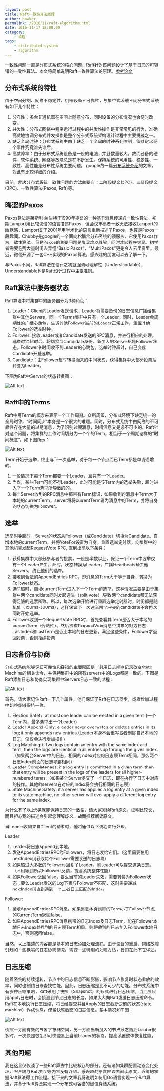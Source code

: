 ```yaml
---
layout: post
title: Raft一致性算法原理
author: hawker
permalink: /2016/11/raft-algorithm.html
date: 2016-11-17 18:00:00
category:
    - 编程
tags:
    - distributed-system
    - algorithm
---
```

一致性问题一直是分布式系统的核心问题，Raft针对该问题设计了基于日志的可容错的一致性算法。本文将简单说明Raft一致性算法的原理。[参考论文](https://pdos.csail.mit.edu/6.824/papers/raft-extended.pdf)

## 分布式系统的特性
由于空间分割、网络不稳定性、机器设备不可靠性，与集中式系统不同分布式系统有如下几个特性：
1. 分布性：多台普通机器在空间上随意分布，同时设备的分布情况也会随时改变。
2. 并发性：分布式网络中程序运行过程中的并发性操作是非常常见的行为，准确高效地协调分布式并发操作是整个分布式系统架构设计过程中主要挑战之一。
3. 缺乏全局时钟：分布式系统中由于缺乏一个全局的时钟系列控制，很难定义两个事件究竟谁先谁后。
4. 高故障率：由于分布式系统设备是一般的电脑，并且数量较大。故而设备的硬件、软件系统、网络等故障总是在不断发生。保持系统的可用性、稳定性、一致性、高性能是分布性系统主要问题。
google的一篇[分布系统介绍](http://www.hpcs.cs.tsukuba.ac.jp/~tatebe/lecture/h23/dsys/dsd-tutorial.html)的文章，对此有比较详细的介绍。


目前，解决分布式系统一致性问题的方法主要有：二阶段提交(2PC)、三阶段提交(3PC)、一致性算法(Paxos, Raft)等。


## 晦涩的Paxos
Paxos算法是莱斯利·兰伯特于1990年提出的一种基于消息传递的一致性算法。初期Lamport用比较诙谐的语言描述Paxos，但会议审稿者一致无法接收Lamport的幽默感，Lamport又于2001年用学术化的语言重新描述了Paxos，也算是Paxos一段趣闻。Chubby是google的一个面向松耦合分布系统的锁服务，它使用Paxos作为一致性算法。但是Paxos的主要问题是晦涩难以理解，同时难以程序实现。初学者需要花费大量时间去弄懂“Basic Paxos”，“Multi Paxos”更是令人云里雾里。最近，微信开源了一套C++实现的Paxos算法，感兴趣的朋友可以去了解一下。

与Paxos不同，Raft算法在设计之初就强调可理解性（Understandable），Understandable也是Raft设计过程中主要准则。

## Raft算法中服务器状态

Raft算法中将集群中的服务器分为3种角色：

1. Leader：Client向Leader发送请求，Leader将需要备份的日志信息广播给集群中其他Servers，同一个Terms集群中只有一个Leader。同时，Leader会周期性的广播心跳包，告诉其他Follower当前的Leader正常工作，重置其他Follower的选举时钟。
2. Follower: 接收Leader或者Candidate发送的RPC消息，并进行相应的处理。选举时钟超时后，将切换为Candidate身份。新加入的Server都是Follower状态。Follower长时间收不到Leader的心跳包，选举时钟超时，自己变成Candidate开启选举。
3. Candidate：由Follower超时转换而来的中间状态，获得集群中大部分投票后转变为Leader。


下图为Raft中Server的状态转换图：

![Alt text](/upload/2016/11/raftstate.png "Raft_State")

## Raft中的Terms
Raft中用Term的概念来表示一个工作周期。众所周知，分布式环境下缺乏统一的全局时钟，“时间同步”本身是一个很大的难题。同时，分布式系统中由网络的不可靠性存在大量的过期消息，为了识别过期消息，时间信息又是必不可少的。Raft针对这个问题，将集群的工作时间切分为一个个的Term，相当于一个周期这样的“时间概念”。如下图所示：

![Alt text](/upload/2016/11/term.png "Term")

Term开始于选举，终止与下一次选举，对于每一个节点而已Term都是单调递增的。

1. 一般情况下每个Term都要一个Leader，且只有一个Leader。
2. 当然，某些Term可能不存Leader，此时可能是该Term内的选举失败，超时进入下一个Term选举所导致的的。
3. 每个Server收到的RPC消息中都带有Term标识，如果收到的消息中Term大于本地的currentTerm，server将将currentTerm设为消息中的Term，并将自身的状态切换为Follower。

## 选举

选举时钟超时，Server的状态从Follower（或Candidate）切换为Candidate。自增本地的currentTerm，并将VoteFor设置为自身，重置选举定时器，向集群中的其他机器发起RequestVote RPC, 直到出现以下条件：

1. 获得集群中大部分参与者的投票，一般是半数以上，保证一个Term中选举仅有一个Leader产生。此时，状态转换为Leader，广播Heartbeats给其他Servers，终止他们的选举。
2. 接收到合法的AppendEntries RPC，即消息的Term大于等于自身，转换为Follower状态。
3. 选举超时，自增currentTerm进入下一个Term的选举。这种情况主要是由于集群中两个candidate同时发起选举（split vote）,导致两个candidate都无法获得足够的选票所致。所以，每次选举开始进行重置选举定时器时，时间都是随机值（150ms-300ms），这样保证下一次选举两个冲突的candidate不会再次同时开始选举。
4. Follower收到一个RequestVote RPC时，首先查看其Term是否大于本地的currentTerm（合法性）。然后检查RequestVote消息中携带的对方日志LastIndex和LastTerm是否比本地的日志更新。满足这些条件，Follower才返回投票，否则拒绝投票

## 日志备份与协商

分布式系统能够保证可靠性和容错的主要原因是：利用日志顺序记录改变State Machine的相关命令，并保持集群中的所有servers中的Logs都是一致的。下图是Raft添加日志和协商实现集群中Servers日志一致的过程：

![Alt text](/upload/2016/11/log.png "Append")

首先，请大家记住Raft一下几个属性，他们保证了Raft在日志同步，或者增加过程中始终能够保持一致。

1. Election Safety: at most one leader can be elected in a given term.(一个Term内，最多选举出一个Leader)
2. Leader Append-Only: a leader never overwrites or deletes entries in its log; it only appends new entries.(Leader本身不会重写或者删除自己本地的日志，仅仅会进行增加操作)
3. Log Matching: if two logs contain an entry with the same index and term, then the logs are identical in all entries up through the given index.（如果两台Server中的日志，相同的Index对应的日志项Term相同，那么两个日志Index前面的日志项都相同）
4. Leader Completeness: if a log entry is committed in a given term, then that entry will be present in the logs of the leaders for all higher-numbered terms.（如果某个Server提交了一个日志，即在执行了日志中对应的操作。其他的servers在对应的Index将会执行相同的日志项）
5. State Machine Safety: if a server has applied a log entry at a given index to its state machine, no other server will ever apply a different log entry for the same index.

为什么有了以上5条就能保持日志的一致性，请大家阅读Raft原文。证明比较长，而且担心我的描述会引起您理解歧义。故而推荐阅读原文。

当Leader收到来自Client的请求时，他将通过以下流程进行处理。

Leader:

1. Leader将日志Append到本地。
2. 发送AppendEntriesRPC给Followers，将日志发给它们。（这里需要使用nextIndex[i]获取每个Follower需要发送的日志项）
3. 如果超过大多数的Followers回复了Leader，则Leader可以提交这条日志。（不用等到所以Followers反馈，提高系统整体性能）
4. 如果Follower返回false，要么当前的Leader失效，需要转换为Follower状态；要么Leader发送的Log下表与Follower不匹配，这时需要递减nextIndex[i]直到遇到一个二者日志匹配的Index。

Follower:

1. 接收AppendEntriesRPC消息，如果消息本身携带的Term小于Follower节点的CurrentTerm返回false。
2. 如果AppendEntriesRPC消息携带的日志Index及日志Term，能在Follower本地日志Index处找到的日志项Term相同，则将收到的日志加入Follower本地日志中，否则返回false。

当然，以上描述的内容都是基本的日志添加处理流程。由于设备的重启、网络故障引起的一些极端的日志协商情况，需要一些特别的处理方法，我们在此不在详述。

## 日志压缩
随着系统的持续运转，节点中的日志信息不断膨胀，影响节点恢复时状态重放的效率，同时也制约日志查找性能。因此，日志压缩是比不可少的功能。分布式系统中有多种压缩策略，Raft采用了快照（Snapshot）的形式进行日志压缩。当上层应用apply日志时，会侦测到节点日志的长度，如果太大向Raft发送日志压缩命令。Raft在本地执行日志压缩，将已经提交并且Apply的日志截断之前的状态(state machine）作成快照，保留快照后面的日志信息。基本情况如下图：

![Alt text](/upload/2016/11/snapshot.png "Snapshot")

快照一方面有效的节省了存储空间，另一方面当新加入的节点状态落后Leader很多时，一次快照恢复即可快速追上当前Leader的状态，提高系统整体恢复性能。

## 其他问题

我在这里仅仅谈了一些Raft算法中比较核心的部分，还有诸如集群配置动态变化处理、客户端与Raft交互等内容没有介绍。感兴趣的朋友应该去阅读原文，系统的掌握Raft算法得工作流程。接下来的文章我将说明如何用Go语言实现一个Raft算法，并基于Raft算法实现一个分布式可容错的键值存储系统。
